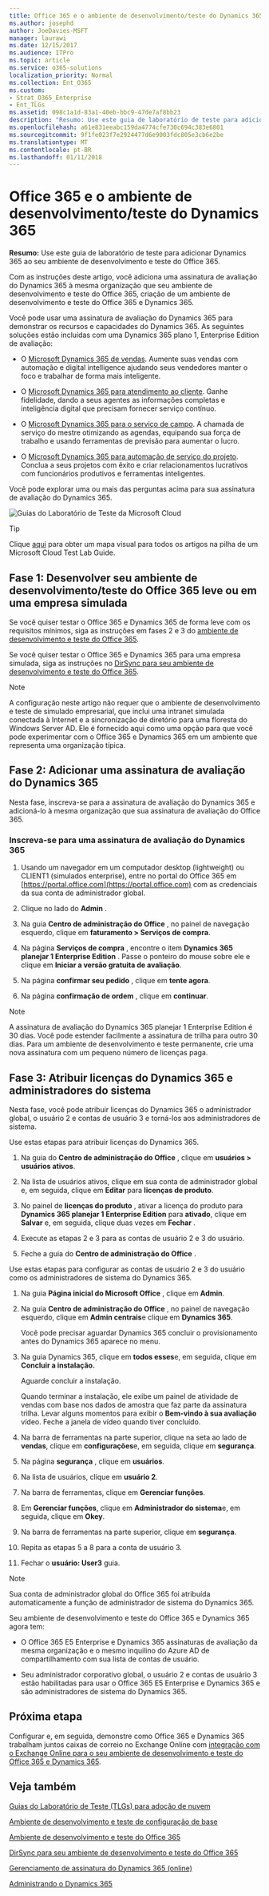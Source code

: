 ```yaml
---
title: Office 365 e o ambiente de desenvolvimento/teste do Dynamics 365
ms.author: josephd
author: JoeDavies-MSFT
manager: laurawi
ms.date: 12/15/2017
ms.audience: ITPro
ms.topic: article
ms.service: o365-solutions
localization_priority: Normal
ms.collection: Ent_O365
ms.custom:
- Strat_O365_Enterprise
- Ent_TLGs
ms.assetid: 098c1a1d-83a1-40eb-bbc9-47de7af8bb23
description: "Resumo: Use este guia de laboratório de teste para adicionar Dynamics 365 ao seu ambiente de desenvolvimento e teste do Office 365."
ms.openlocfilehash: a61e831eeabc159da4774cfe730c694c383e6801
ms.sourcegitcommit: 9f1fe023f7e2924477d6e9003fdc805e3cb6e2be
ms.translationtype: MT
ms.contentlocale: pt-BR
ms.lasthandoff: 01/11/2018
---
```

# <a name="office-365-and-dynamics-365-devtest-environment"></a>Office 365 e o ambiente de desenvolvimento/teste do Dynamics 365

 **Resumo:** Use este guia de laboratório de teste para adicionar Dynamics 365 ao seu ambiente de desenvolvimento e teste do Office 365.
  
Com as instruções deste artigo, você adiciona uma assinatura de avaliação do Dynamics 365 à mesma organização que seu ambiente de desenvolvimento e teste do Office 365, criação de um ambiente de desenvolvimento e teste do Office 365 e Dynamics 365.
  
Você pode usar uma assinatura de avaliação do Dynamics 365 para demonstrar os recursos e capacidades do Dynamics 365. As seguintes soluções estão incluídas com uma Dynamics 365 plano 1, Enterprise Edition de avaliação:
  
- O [Microsoft Dynamics 365 de vendas](https://www.microsoft.com/dynamics365/sales). Aumente suas vendas com automação e digital intelligence ajudando seus vendedores manter o foco e trabalhar de forma mais inteligente.
    
- O [Microsoft Dynamics 365 para atendimento ao cliente](https://www.microsoft.com/dynamics365/customer-service). Ganhe fidelidade, dando a seus agentes as informações completas e inteligência digital que precisam fornecer serviço contínuo.
    
- O [Microsoft Dynamics 365 para o serviço de campo](https://www.microsoft.com/dynamics365/field-service). A chamada de serviço do mestre otimizando as agendas, equipando sua força de trabalho e usando ferramentas de previsão para aumentar o lucro.
    
- O [Microsoft Dynamics 365 para automação de serviço do projeto](https://www.microsoft.com/en-us/dynamics365/project-service-automation). Conclua a seus projetos com êxito e criar relacionamentos lucrativos com funcionários produtivos e ferramentas inteligentes.
    
Você pode explorar uma ou mais das perguntas acima para sua assinatura de avaliação do Dynamics 365.
  
![Guias do Laboratório de Teste da Microsoft Cloud](images/24ad0d1b-3274-40fb-972a-b8188b7268d1.png)
  
> [!TIP]
> Clique [aqui](http://aka.ms/catlgstack) para obter um mapa visual para todos os artigos na pilha de um Microsoft Cloud Test Lab Guide.
  
## <a name="phase-1-build-out-your-lightweight-or-simulated-enterprise-office-365-devtest-environment"></a>Fase 1: Desenvolver seu ambiente de desenvolvimento/teste do Office 365 leve ou em uma empresa simulada

Se você quiser testar o Office 365 e Dynamics 365 de forma leve com os requisitos mínimos, siga as instruções em fases 2 e 3 do [ambiente de desenvolvimento e teste do Office 365](office-365-dev-test-environment.md).
  
Se você quiser testar o Office 365 e Dynamics 365 para uma empresa simulada, siga as instruções no [DirSync para seu ambiente de desenvolvimento e teste do Office 365](dirsync-for-your-office-365-dev-test-environment.md).
  
> [!NOTE]
> A configuração neste artigo não requer que o ambiente de desenvolvimento e teste de simulado empresarial, que inclui uma intranet simulada conectada à Internet e a sincronização de diretório para uma floresta do Windows Server AD. Ele é fornecido aqui como uma opção para que você pode experimentar com o Office 365 e Dynamics 365 em um ambiente que representa uma organização típica. 
  
## <a name="phase-2-add-a-dynamics-365-trial-subscription"></a>Fase 2: Adicionar uma assinatura de avaliação do Dynamics 365

Nesta fase, inscreva-se para a assinatura de avaliação do Dynamics 365 e adicioná-lo à mesma organização que sua assinatura de avaliação do Office 365.
  
### <a name="sign-up-for-a-dynamics-365-trial-subscription"></a>Inscreva-se para uma assinatura de avaliação do Dynamics 365

1. Usando um navegador em um computador desktop (lightweight) ou CLIENT1 (simulados enterprise), entre no portal do Office 365 em [https://portal.office.com](https://portal.office.com) com as credenciais da sua conta de administrador global.
    
2. Clique no lado do **Admin** .
    
3. Na guia **Centro de administração do Office** , no painel de navegação esquerdo, clique em **faturamento > Serviços de compra**.
    
4. Na página **Serviços de compra** , encontre o item **Dynamics 365 planejar 1 Enterprise Edition** . Passe o ponteiro do mouse sobre ele e clique em **Iniciar a versão gratuita de avaliação**.
    
5. Na página **confirmar seu pedido** , clique em **tente agora**.
    
6. Na página **confirmação de ordem** , clique em **continuar**.
    
> [!NOTE]
> A assinatura de avaliação do Dynamics 365 planejar 1 Enterprise Edition é 30 dias. Você pode estender facilmente a assinatura de trilha para outro 30 dias. Para um ambiente de desenvolvimento e teste permanente, crie uma nova assinatura com um pequeno número de licenças paga. 
  
## <a name="phase-3-assign-dynamics-365-licenses-and-system-administrators"></a>Fase 3: Atribuir licenças do Dynamics 365 e administradores do sistema

Nesta fase, você pode atribuir licenças do Dynamics 365 o administrador global, o usuário 2 e contas de usuário 3 e torná-los aos administradores de sistema.
  
Use estas etapas para atribuir licenças do Dynamics 365.
  
1. Na guia do **Centro de administração do Office** , clique em **usuários > usuários ativos**.
    
2. Na lista de usuários ativos, clique em sua conta de administrador global e, em seguida, clique em **Editar** para **licenças de produto**.
    
3. No painel de **licenças do produto** , ativar a licença do produto para **Dynamics 365 planejar 1 Enterprise Edition** para **ativado**, clique em **Salvar** e, em seguida, clique duas vezes em **Fechar** .
    
4. Execute as etapas 2 e 3 para as contas de usuário 2 e 3 do usuário.
    
5. Feche a guia do **Centro de administração do Office** .
    
Use estas etapas para configurar as contas de usuário 2 e 3 do usuário como os administradores de sistema do Dynamics 365.
  
1. Na guia **Página inicial do Microsoft Office** , clique em **Admin**.
    
2. Na guia **Centro de administração do Office** , no painel de navegação esquerdo, clique em **Admin centrais**e clique em **Dynamics 365**.
    
    Você pode precisar aguardar Dynamics 365 concluir o provisionamento antes do Dynamics 365 aparece no menu.
    
3. Na guia Dynamics 365, clique em **todos esses**e, em seguida, clique em **Concluir a instalação.**
    
    Aguarde concluir a instalação.
    
    Quando terminar a instalação, ele exibe um painel de atividade de vendas com base nos dados de amostra que faz parte da assinatura trilha. Levar alguns momentos para exibir o **Bem-vindo à sua avaliação** vídeo. Feche a janela de vídeo quando tiver concluído.
    
4. Na barra de ferramentas na parte superior, clique na seta ao lado de **vendas**, clique em **configurações**e, em seguida, clique em **segurança**.
    
5. Na página **segurança** , clique em **usuários**.
    
6. Na lista de usuários, clique em **usuário 2**.
    
7. Na barra de ferramentas, clique em **Gerenciar funções**.
    
8. Em **Gerenciar funções**, clique em **Administrador do sistema**e, em seguida, clique em **Okey**.
    
9. Na barra de ferramentas na parte superior, clique em **segurança**.
    
10. Repita as etapas 5 a 8 para a conta de usuário 3.
    
11. Fechar o **usuário: User3** guia.
    
> [!NOTE]
> Sua conta de administrador global do Office 365 foi atribuída automaticamente a função de administrador de sistema do Dynamics 365. 
  
Seu ambiente de desenvolvimento e teste do Office 365 e Dynamics 365 agora tem:
  
- O Office 365 E5 Enterprise e Dynamics 365 assinaturas de avaliação da mesma organização e o mesmo inquilino do Azure AD de compartilhamento com sua lista de contas de usuário.
    
- Seu administrador corporativo global, o usuário 2 e contas de usuário 3 estão habilitadas para usar o Office 365 E5 Enterprise e Dynamics 365 e são administradores de sistema do Dynamics 365.
    
## <a name="next-step"></a>Próxima etapa

Configurar e, em seguida, demonstre como Office 365 e Dynamics 365 trabalham juntos caixas de correio no Exchange Online com [integração com o Exchange Online para o seu ambiente de desenvolvimento e teste do Office 365 e Dynamics 365](exchange-online-integration-for-your-office-365-and-dynamics-365-dev-test-enviro.md).
  
## <a name="see-also"></a>Veja também

[Guias do Laboratório de Teste (TLGs) para adoção de nuvem](cloud-adoption-test-lab-guides-tlgs.md)
  
[Ambiente de desenvolvimento e teste de configuração de base](base-configuration-dev-test-environment.md)
  
[Ambiente de desenvolvimento e teste do Office 365](office-365-dev-test-environment.md)
  
[DirSync para seu ambiente de desenvolvimento e teste do Office 365](dirsync-for-your-office-365-dev-test-environment.md)

[Gerenciamento de assinatura do Dynamics 365 (online)](https://technet.microsoft.com/library/jj679903.aspx)
  
[Administrando o Dynamics 365](https://technet.microsoft.com/library/dn531101.aspx)


